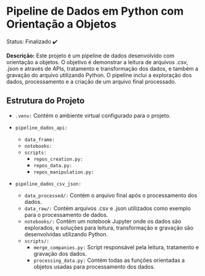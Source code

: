 <h1>Pipeline de Dados em Python com Orientação a Objetos</h1>

Status: Finalizado ✔️

<b>Descrição:</b> Este projeto é um pipeline de dados desenvolvido com orientação a objetos. O objetivo é demonstrar a leitura de arquivos .csv, .json e através de APIs, tratamento e transformação dos dados, e também a gravação do arquivo utilizando Python. O pipeline inclui a exploração dos dados, processamento e a criação de um arquivo final processado.

<h2>Estrutura do Projeto</h2>

+ `.venv:` Contém o ambiente virtual configurado para o projeto.
+ `pipeline_dados_api:`
  + `data_frame:`
  + `notebooks:`
  + `scripts:`
    + `repos_creation.py:`
    + `repos_data.py:`
    + `repos_manipulation.py:`
      
+ `pipeline_dados_csv_json:`
  + `data_processed/:` Contém o arquivo final após o processamento dos dados.
  +  `data_raw/:` Contém arquivos .csv e .json utilizados como exemplo para o processamento de dados.
  + `notebooks/:` Contém um notebook Jupyter onde os dados são explorados, e soluções para leitura, transformação e gravação são desenvolvidas utilizando Python.
  + `scripts/:`
    + `merge_companies.py:` Script responsável pela leitura, tratamento e gravação dos dados.
    + `processing_data.py:` Contém todas as funções orientadas a objetos usadas para processamento dos dados.
